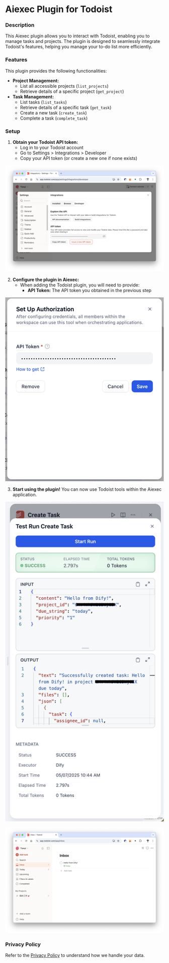 # Aiexec Plugin for Todoist

### Description

This Aiexec plugin allows you to interact with Todoist, enabling you to manage tasks and projects. The plugin is designed to seamlessly integrate Todoist's features, helping you manage your to-do list more efficiently.

### Features

This plugin provides the following functionalities:

* **Project Management:**
    * List all accessible projects (`list_projects`)
    * Retrieve details of a specific project (`get_project`)
* **Task Management:**
    * List tasks (`list_tasks`)
    * Retrieve details of a specific task (`get_task`)
    * Create a new task (`create_task`)
    * Complete a task (`complete_task`)

### Setup

1. **Obtain your Todoist API token:**
     * Log in to your Todoist account
     * Go to Settings > Integrations > Developer
     * Copy your API token (or create a new one if none exists)

![_assets/todoist.png](_assets/todoist.png)

2. **Configure the plugin in Aiexec:**
     * When adding the Todoist plugin, you will need to provide:
         * **API Token:** The API token you obtained in the previous step

<img src="_assets/auth.png" alt="Authentication Example" width="600px"/>

3. **Start using the plugin!** You can now use Todoist tools within the Aiexec application.

![_assets/example.png](_assets/example.png)

<img src="_assets/result.png" alt="Authentication Example" width="600px"/>

### Privacy Policy

Refer to the [Privacy Policy](PRIVACY.md) to understand how we handle your data.

